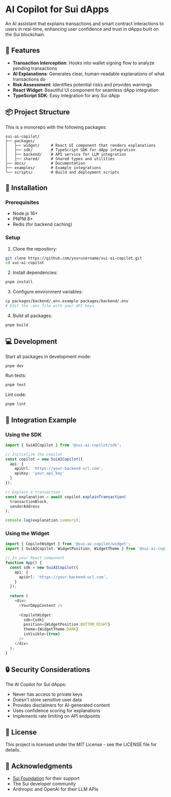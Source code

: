 # AI Copilot for Sui dApps

An AI assistant that explains transactions and smart contract interactions to users in real-time, enhancing user confidence and trust in dApps built on the Sui blockchain.

## 🚀 Features

- **Transaction Interception**: Hooks into wallet signing flow to analyze pending transactions
- **AI Explanations**: Generates clear, human-readable explanations of what transactions do
- **Risk Assessment**: Identifies potential risks and provides warnings
- **React Widget**: Beautiful UI component for seamless dApp integration
- **TypeScript SDK**: Easy integration for any Sui dApp

## 📦 Project Structure

This is a monorepo with the following packages:

```
sui-ai-copilot/
├── packages/
│   ├── widget/     # React UI component that renders explanations
│   ├── sdk/        # TypeScript SDK for dApp integration
│   ├── backend/    # API service for LLM integration
│   ├── shared/     # Shared types and utilities
├── docs/           # Documentation
├── examples/       # Example integrations
└── scripts/        # Build and deployment scripts
```

## 🔧 Installation

### Prerequisites

- Node.js 16+
- PNPM 8+
- Redis (for backend caching)

### Setup

1. Clone the repository:
```bash
git clone https://github.com/yourusername/sui-ai-copilot.git
cd sui-ai-copilot
```

2. Install dependencies:
```bash
pnpm install
```

3. Configure environment variables:
```bash
cp packages/backend/.env.example packages/backend/.env
# Edit the .env file with your API keys
```

4. Build all packages:
```bash
pnpm build
```

## 💻 Development

Start all packages in development mode:
```bash
pnpm dev
```

Run tests:
```bash
pnpm test
```

Lint code:
```bash
pnpm lint
```

## 🔌 Integration Example

### Using the SDK

```typescript
import { SuiAICopilot } from '@sui-ai-copilot/sdk';

// Initialize the copilot
const copilot = new SuiAICopilot({
  api: {
    apiUrl: 'https://your-backend-url.com',
    apiKey: 'your_api_key'
  }
});

// Explain a transaction
const explanation = await copilot.explainTransaction(
  transactionBlock,
  senderAddress
);

console.log(explanation.summary);
```

### Using the Widget

```typescript
import { CopilotWidget } from '@sui-ai-copilot/widget';
import { SuiAICopilot, WidgetPosition, WidgetTheme } from '@sui-ai-copilot/sdk';

// In your React component
function App() {
  const sdk = new SuiAICopilot({
    api: {
      apiUrl: 'https://your-backend-url.com',
    }
  });
  
  return (
    <div>
      <YourDAppContent />
      
      <CopilotWidget
        sdk={sdk}
        position={WidgetPosition.BOTTOM_RIGHT}
        theme={WidgetTheme.DARK}
        isVisible={true}
      />
    </div>
  );
}
```

## 🔒 Security Considerations

The AI Copilot for Sui dApps:
- Never has access to private keys
- Doesn't store sensitive user data
- Provides disclaimers for AI-generated content
- Uses confidence scoring for explanations
- Implements rate limiting on API endpoints

## 📝 License

This project is licensed under the MIT License - see the LICENSE file for details.

## 🙏 Acknowledgments

- [Sui Foundation](https://sui.io/) for their support
- The Sui developer community
- Anthropic and OpenAI for their LLM APIs
